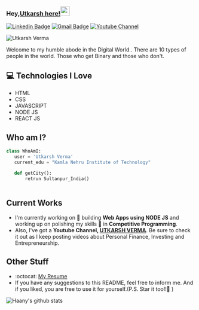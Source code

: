 ### Hey,[Utkarsh here!](https://www.linkedin.com/in/utkarsh17verma/)<img src="https://media.giphy.com/media/hvRJCLFzcasrR4ia7z/giphy.gif" width="25px">


[![Linkedin Badge](https://img.shields.io/badge/-utkarsh17verma-blue?style=flat-square&logo=Linkedin&logoColor=white&link=https://www.linkedin.com/in/utkarsh17verma/)](https://www.linkedin.com/in/utkarsh17verma/) [![Gmail Badge](https://img.shields.io/badge/-asterp04@gmail.com-c14438?style=flat-square&logo=Gmail&logoColor=white&link=mailto:utkarsh17verma@gmail.com)](mailto:utkarsh17verma@gmail.com) [![Youtube Channel](https://img.shields.io/badge/-The%20Broke%20Coder-c14438?style=flat-square&logo=Youtube&link=https://www.youtube.com/channel/utkarshvermaofficial)](https://www.youtube.com/channel/utkarshvermaofficial)
<p align="left"> <img src="https://komarev.com/ghpvc/?username=utkarsh17verma" alt="Utkarsh Verma" /> </p>

Welcome to my humble abode in the Digital World.. There are 10 types of people in the world. Those who get Binary and those who don't.

## :computer: Technologies I Love
* HTML
* CSS
* JAVASCRIPT
* NODE JS
* REACT JS

 ## Who am I?
 ```python
 class WhoAmI:
 	user = 'Utkarsh Verma'
	current_edu = "Kamla Nehru Institute of Technology"
	
	def getCity():
		retrun Sultanpur_India()
	
 ```
 
## Current Works
 * I'm currently working on 🔭 building **Web Apps using NODE JS** and working up on polishing my skills 🌱 in **Competitive Programming**.
 * Also, I've got a **Youtube Channel, [UTKARSH VERMA](https://www.youtube.com/channel/utkarshvermaofficial)**. Be sure to check it out as I keep posting videos about Personal Finance, Investing and Entrepreneurship.
 
## Other Stuff
  - :octocat: [My Resume](https://docs.google.com/document/d/16nwZbQyxWJIN-Wh9VP-q8VO4ZI8K0hFYf8pKzODj5rc/edit?usp=sharing)
  - If you have any suggestions to this README, feel free to inform me. And if you liked, you are free to use it for yourself.(P.S. Star it too!!:grimacing: )

![Haany's github stats](https://github-readme-stats.vercel.app/api?username=utkarsh17verma&show_icons=true&hide=[%22issues%22])
 
